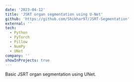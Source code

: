 ```yaml
---
date: '2023-04-12'
title: 'JSRT organ segmentation using U-Net'
github: 'https://github.com/Shikhar97/JSRT-Segmentation'
external: ''
tech:
  - Python
  - PyTorch
  - Pillow
  - NumPy
  - UNet
company: ''
showInProjects: true
---
```


Basic JSRT organ segmentation using UNet.
